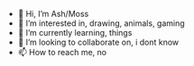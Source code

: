 - 👋 Hi, I’m Ash/Moss
- 👀 I’m interested in, drawing, animals, gaming
- 🌱 I’m currently learning, things 
- 💞️ I’m looking to collaborate on, i dont know 
- 📫 How to reach me, no

<!---
AshZero09/AshZero09 is a ✨ special ✨ repository because its `README.md` (this file) appears on your GitHub profile.
You can click the Preview link to take a look at your changes.
--->
